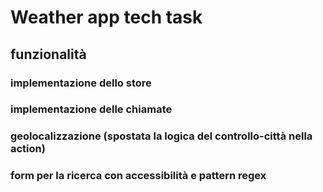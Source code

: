 # Weather app tech task

## funzionalità

### implementazione dello store

### implementazione delle chiamate

### geolocalizzazione (spostata la logica del controllo-città nella action)

### form per la ricerca con accessibilità e pattern regex
